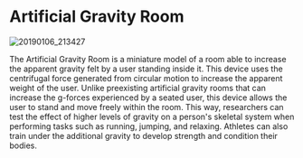 # Artificial Gravity Room
![20190106_213427](https://user-images.githubusercontent.com/49622234/62903791-e4222180-bd31-11e9-82e2-02162d3519b1.jpg)

The Artificial Gravity Room is a miniature model of a room able to increase the apparent gravity felt by a user standing inside it. This device uses the centrifugal force generated from circular motion to increase the apparent weight of the user. Unlike preexisting artificial gravity rooms that can increase the g-forces experienced by a seated user, this device allows the user to stand and move freely within the room. This way, researchers can test the effect of higher levels of gravity on a person's skeletal system when performing tasks such as running, jumping, and relaxing. Athletes can also train under the additional gravity to develop strength and condition their bodies.
